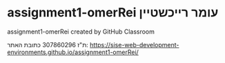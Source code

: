 # assignment1-omerRei עומר רייכשטיין
assignment1-omerRei created by GitHub Classroom

ת"ז 307860296
כתובת האתר: https://sise-web-development-environments.github.io/assignment1-omerRei/
